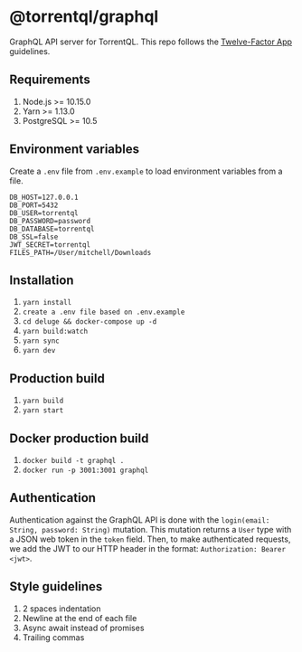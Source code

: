 # @torrentql/graphql

GraphQL API server for TorrentQL. This repo follows the [Twelve-Factor App](https://12factor.net/) guidelines.

## Requirements

1. Node.js >= 10.15.0
2. Yarn >= 1.13.0
3. PostgreSQL >= 10.5

## Environment variables

Create a `.env` file from `.env.example` to load environment variables from a file.

```
DB_HOST=127.0.0.1
DB_PORT=5432
DB_USER=torrentql
DB_PASSWORD=password
DB_DATABASE=torrentql
DB_SSL=false
JWT_SECRET=torrentql
FILES_PATH=/User/mitchell/Downloads
```

## Installation

1. `yarn install`
2. `create a .env file based on .env.example`
3. `cd deluge && docker-compose up -d`
4. `yarn build:watch`
5. `yarn sync`
6. `yarn dev`

## Production build

1. `yarn build`
2. `yarn start`

## Docker production build

1. `docker build -t graphql .`
2. `docker run -p 3001:3001 graphql`

## Authentication

Authentication against the GraphQL API is done with the `login(email: String, password: String)` mutation.
This mutation returns a `User` type with a JSON web token in the `token` field. Then, to make
authenticated requests, we add the JWT to our HTTP header in the format: `Authorization: Bearer <jwt>`.

## Style guidelines

1. 2 spaces indentation
2. Newline at the end of each file
3. Async await instead of promises
4. Trailing commas
